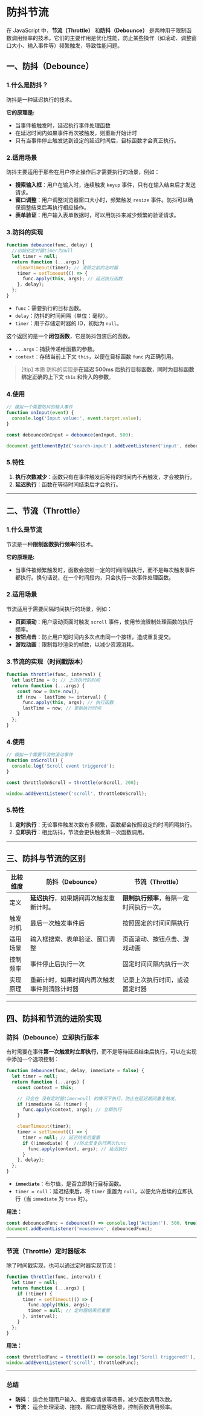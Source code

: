 
# 防抖节流

在 JavaScript 中，**节流（Throttle）** 和**防抖（Debounce）** 是两种用于限制函数调用频率的技术。它们的主要作用是优化性能，防止某些操作（如滚动、调整窗口大小、输入事件等）频繁触发，导致性能问题。

## 一、防抖（Debounce）

### 1.什么是防抖？

防抖是一种延迟执行的技术。

**它的原理是:**
- 当事件被触发时，延迟执行事件处理函数
- 在延迟时间内如果事件再次被触发，则重新开始计时
- 只有当事件停止触发达到设定的延迟时间后，目标函数才会真正执行。

### 2.适用场景

防抖主要适用于那些在用户停止操作后才需要执行的场景，例如：

- **搜索输入框**：用户在输入时，连续触发 `keyup` 事件，只有在输入结束后才发送请求。
- **窗口调整**：用户调整浏览器窗口大小时，频繁触发 `resize` 事件。防抖可以确保调整结束后再执行相应操作。
- **表单验证**：用户输入表单数据时，可以用防抖来减少频繁的验证请求。

### 3.防抖的实现
```js
function debounce(func, delay) {
  //初始化定时器timer为null
  let timer = null;
  return function (...args) {
    clearTimeout(timer); // 清除之前的定时器
    timer = setTimeout(() => {
      func.apply(this, args); // 延迟执行函数
    }, delay);
  };
}
```

- `func`：需要执行的目标函数。
- `delay`：防抖的时间间隔（单位：毫秒）。
- `timer`：用于存储定时器的 ID，初始为 `null`。

这个返回的是一个**闭包函数**，它是防抖包装后的函数。
- `...args`：捕获传递给函数的参数。
- `context`：存储当前上下文 `this`，以便在目标函数 `func` 内正确引用。

>[!tip] 本质
防抖的实现是**在延迟 500ms 后执行目标函数，同时为目标函数绑定正确的上下文 `this` 和传入的参数**。
### 4.使用
```js
// 模拟一个需要防抖的输入事件
function onInput(event) {
  console.log('Input value:', event.target.value);
}

const debounceOnInput = debounce(onInput, 500);

document.getElementById('search-input').addEventListener('input', debounceOnInput);
```
### 5.特性
1. **执行次数减少**：函数只有在事件触发后等待的时间内不再触发，才会被执行。
2. **延迟执行**：函数在等待时间结束后才会执行。
---

## 二、节流（Throttle）

### 1.什么是节流

节流是一种**限制函数执行频率**的技术。

**它的原理是:**
- 当事件被频繁触发时，函数会按照一定的时间间隔执行，而不是每次触发事件都执行。换句话说，在一个时间段内，只会执行一次事件处理函数。

### 2.适用场景

节流适用于需要间隔时间执行的场景，例如：

- **页面滚动**：用户滚动页面时触发 `scroll` 事件，使用节流限制处理函数的执行频率。
- **按钮点击**：防止用户短时间内多次点击同一个按钮，造成重复提交。
- **游戏动画**：限制每秒渲染的帧数，以减少资源消耗。

### 3.节流的实现（时间戳版本）
```js
function throttle(func, interval) {
  let lastTime = 0; // 上次执行的时间
  return function (...args) {
    const now = Date.now(); 
    if (now - lastTime >= interval) {
      func.apply(this, args); // 执行函数
      lastTime = now; // 更新执行时间
    }
  };
}
```

### 4.使用
```js
// 模拟一个需要节流的滚动事件
function onScroll() {
  console.log('Scroll event triggered');
}

const throttleOnScroll = throttle(onScroll, 200);

window.addEventListener('scroll', throttleOnScroll);

```
### 5.特性

1. **定时执行**：无论事件触发次数有多频繁，函数都会按照设定的时间间隔执行。
2. **立即执行**：相比防抖，节流会更快触发第一次函数调用。
---

## 三、防抖与节流的区别

| 比较维度 | 防抖（Debounce）           | 节流（Throttle）           |
| ---- | ---------------------- | ---------------------- |
| 定义   | **延迟执行**，如果期间再次触发重新计时。 | **限制执行频率**，每隔一定时间执行一次。 |
| 触发时机 | 最后一次触发事件后              | 按照固定的时间间隔执行            |
| 适用场景 | 输入框搜索、表单验证、窗口调整        | 页面滚动、按钮点击、游戏动画         |
| 控制频率 | 事件停止后执行一次              | 固定时间间隔内执行一次            |
| 实现原理 | 重新计时，如果时间内再次触发事件则清除计时器 | 记录上次执行时间，或设置定时器        |

---

## 四、防抖和节流的进阶实现

### 防抖（Debounce）立即执行版本

有时需要在事件**第一次触发时立即执行**，而不是等待延迟结束后执行，可以在实现中添加一个选项控制：

```js
function debounce(func, delay, immediate = false) {
  let timer = null;
  return function (...args) {
    const context = this;

    // 只会在 没有定时器timer=null 的情况下执行，防止在延迟期间重复触发。
    if (immediate && !timer) { 
      func.apply(context, args); // 立即执行
    }

    clearTimeout(timer);
    timer = setTimeout(() => {
      timer = null; // 延迟结束后重置
      if (!immediate) {  //防止反复执行两次func
        func.apply(context, args); // 延迟执行
      }
    }, delay);
  };
}
```

- **`immediate`**：布尔值，是否立即执行目标函数。
- `timer = null`：延迟结束后，将 `timer` 重置为 `null`，以便允许后续的立即执行（当 `immediate` 为 `true` 时）。

**用法：**
```js
const debouncedFunc = debounce(() => console.log('Action!'), 500, true);
document.addEventListener('mousemove', debouncedFunc);
```

---

### 节流（Throttle）定时器版本

除了时间戳实现，也可以通过定时器实现节流：
```js
function throttle(func, interval) {
  let timer = null;
  return function (...args) {
    if (!timer) {
      timer = setTimeout(() => {
        func.apply(this, args);
        timer = null; // 定时器结束后重置
      }, interval);
    }
  };
}
```

**用法：**
```js
const throttledFunc = throttle(() => console.log('Scroll triggered!'), 200);
window.addEventListener('scroll', throttledFunc);
```

---

### 总结
- **防抖**： 适合处理用户输入、搜索框请求等场景，减少函数调用次数。
- **节流**： 适合处理滚动、拖拽、窗口调整等场景，控制函数调用频率。